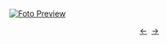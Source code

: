 [![Foto Preview](preview/n385.avif)](https://20essentials.github.io/project-000-385)

<div align="center" style="display: flex; justify-content: center;">
  <a  href="https://github.com/20essentials/project-000-384" target="_blank">&#8592;</a>
  &nbsp;&nbsp;
  <a  href="https://github.com/20essentials/project-000-386" target="_blank">&#8594;</a>
</div>
